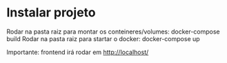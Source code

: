 # Instalar projeto

Rodar na pasta raiz para montar os conteineres/volumes: docker-compose build
Rodar na pasta raiz para startar o docker: docker-compose up

Importante: frontend irá rodar em [http://localhost/](http://localhost/)